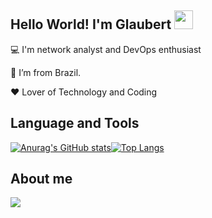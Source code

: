 ## Hello World! I'm Glaubert <img src='https://github.com/TheDudeThatCode/TheDudeThatCode/blob/master/Assets/Earth.gif?raw=true' width='30px'>
:computer: I'm network analyst and DevOps enthusiast

:house_with_garden: I’m from Brazil.

:hearts: Lover of Technology and Coding

## Language and Tools
[![Anurag's GitHub stats](https://github-readme-stats.vercel.app/api?username=suyanw&theme=dark)](https://github.com/anuraghazra/github-readme-stats)[![Top Langs](https://github-readme-stats.vercel.app/api/top-langs/?username=suyanw&theme=dark&layout=compact)](https://github.com/anuraghazra/github-readme-stats)


## About me
<a target='_blank' href='https://www.linkedin.com/in/glaubertdacio/'><img src='https://img.shields.io/badge/LinkedIn-0077B5?style=for-the-badge&logo=linkedin&logoColor=white'></a>
